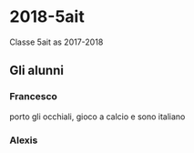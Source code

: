 # 2018-5ait
Classe 5ait as 2017-2018
## Gli alunni 
### Francesco 
porto gli occhiali, gioco a calcio e sono italiano
### Alexis
